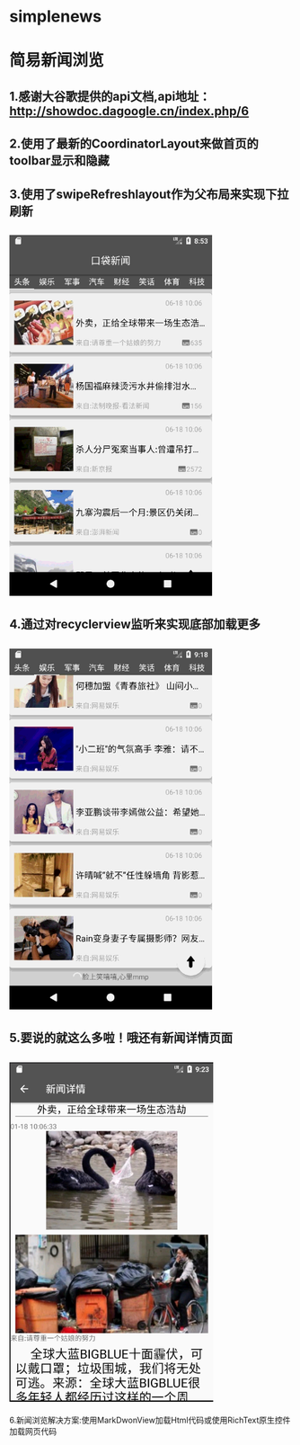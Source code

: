 # simplenews
简易新闻浏览
=========
1.感谢大谷歌提供的api文档,api地址：http://showdoc.dagoogle.cn/index.php/6
----
2.使用了最新的CoordinatorLayout来做首页的toolbar显示和隐藏
----
3.使用了swipeRefreshlayout作为父布局来实现下拉刷新
----
![Image text](https://raw.githubusercontent.com/Aoyihala/img/master/1.gif)
----
4.通过对recyclerview监听来实现底部加载更多
----
![Image text](https://raw.githubusercontent.com/Aoyihala/img/master/2.gif)
---
5.要说的就这么多啦！哦还有新闻详情页面
----
![Image text](https://raw.githubusercontent.com/Aoyihala/img/master/3.png)
---
6.新闻浏览解决方案:使用MarkDwonView加载Html代码或使用RichText原生控件加载网页代码
